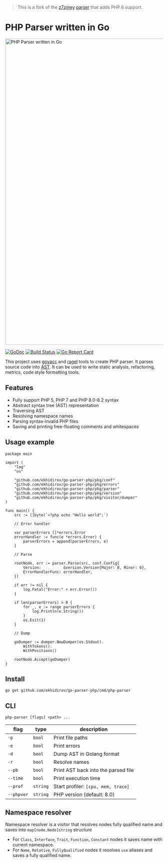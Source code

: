 > This is a fork of the [z7zmey](https://github.com/z7zmey) [parser](https://github.com/z7zmey/php-parser) that adds PHP 8 support.

PHP Parser written in Go
========================

<img src="./parser.jpg" alt="PHP Parser written in Go" width="980"/>

[![GoDoc](https://godoc.org/github.com/ekhidirov/go-parser-php?status.svg)](https://godoc.org/github.com/ekhidirov/go-parser-php)
[![Build Status](https://github.com/ekhidirov/go-parser-php/workflows/Go/badge.svg)](https://github.com/ekhidirov/go-parser-php/workflows/Go)
[![Go Report Card](https://goreportcard.com/badge/github.com/ekhidirov/go-parser-php)](https://goreportcard.com/report/github.com/ekhidirov/go-parser-php)

This project uses [goyacc](https://godoc.org/golang.org/x/tools/cmd/goyacc) and [ragel](https://www.colm.net/open-source/ragel/) tools to create PHP parser. It parses source code into [AST](https://en.wikipedia.org/wiki/Abstract_syntax_tree). It can be used to write static analysis, refactoring, metrics, code style formatting tools.

Features
---------

- Fully support PHP 5, PHP 7 and PHP 8.0-8.2 syntax
- Abstract syntax tree (AST) representation
- Traversing AST
- Resolving namespace names
- Parsing syntax-invalid PHP files
- Saving and printing free-floating comments and whitespaces

Usage example
-------

```Golang
package main

import (
	"log"
	"os"

	"github.com/ekhidirov/go-parser-php/pkg/conf"
	"github.com/ekhidirov/go-parser-php/pkg/errors"
	"github.com/ekhidirov/go-parser-php/pkg/parser"
	"github.com/ekhidirov/go-parser-php/pkg/version"
	"github.com/ekhidirov/go-parser-php/pkg/visitor/dumper"
)

func main() {
	src := []byte(`<?php echo "Hello world";`)

	// Error handler

	var parserErrors []*errors.Error
	errorHandler := func(e *errors.Error) {
		parserErrors = append(parserErrors, e)
	}

	// Parse

	rootNode, err := parser.Parse(src, conf.Config{
		Version:          &version.Version{Major: 8, Minor: 0},
		ErrorHandlerFunc: errorHandler,
	})

	if err != nil {
		log.Fatal("Error:" + err.Error())
	}
	
	if len(parserErrors) > 0 {
		for _, e := range parserErrors {
			log.Println(e.String())
		}
		os.Exit(1)
	}

	// Dump

	goDumper := dumper.NewDumper(os.Stdout).
		WithTokens().
		WithPositions()

	rootNode.Accept(goDumper)
}
```

Install
-------

```
go get github.com/ekhidirov/go-parser-php/cmd/php-parser
```

CLI
---

```
php-parser [flags] <path> ...
```

| flag       | type     | description                         |
|------------|----------|-------------------------------------|
| `-p`       | `bool`   | Print file paths                    |
| `-e`       | `bool`   | Print errors                        |
| `-d`       | `bool`   | Dump AST in Golang format           |
| `-r`       | `bool`   | Resolve names                       |
| `--pb`     | `bool`   | Print AST back into the parsed file |
| `--time`   | `bool`   | Print execution time                |
| `--prof`   | `string` | Start profiler: `[cpu, mem, trace]` |
| `--phpver` | `string` | PHP version (default: 8.0)          |

Namespace resolver
------------------

Namespace resolver is a visitor that resolves nodes fully qualified name and saves into `map[node.Node]string` structure

- For `Class`, `Interface`, `Trait`, `Function`, `Constant` nodes it saves name with current namespace.
- For `Name`, `Relative`, `FullyQualified` nodes it resolves `use` aliases and saves a fully qualified name.
